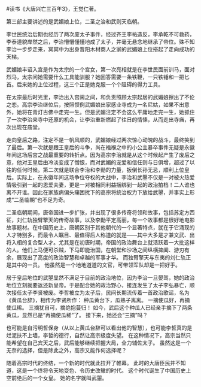 \#读书《大唐兴亡三百年3》，王觉仁著。

第三部主要讲述的是武媚娘上位，二圣之治和武则天临朝。

李世民统治后期也经历了两次废太子事件，经过齐王李祐造反，李承乾不可救药，李泰道貌岸然之后，李治懵懵懂懂地成了太子，并毫无悬念地继承了帝位。殊不知李治一步步走来，冥冥中为出身晋阳木材商人之家的武媚娘上位搭起了走向成功的天梯。

武媚娘丰诏入宫是作为太宗的一个宫女，第一次亮相就是在李世民面前训马，面对烈马，太宗问她需要什么工具能驯服？她回答需要一条铁鞭，一只铁锤和一把匕首。后来她的上位过程，这三个正是她克服一个个阻碍的得力工具。

在太宗最后时光里，李治出入宫阃之间，和负责照顾太宗起居的武媚娘擦出了不伦之恋。高宗李治继位后，按照惯例武媚娘出家感业寺成为一名尼姑，如果不出意外，她将在青灯古佛中走完一生。但是武媚注定不会这么平庸地走完一生，她抓住了一次李治来寺中还原的机会，让李治重新燃起了往日的情愫，从而走出寺庙，再次出现在庙堂。

走向皇后之路，注定不是一帆风顺的，武媚娘经过两次惊心动魄的战斗，最终笑到了最后。第一次就是跟王皇后的斗争，尚在襁褓之中的小公主暴卒事件无疑是永徽年间这场后宫之战最重要的转折点。因为高宗李治就是从这个时候起产生了废后之意，他对王皇后由冷淡变成了憎恨，而对武媚的宠爱和信任则与日俱增，超过了以往的任何时候。第二次就是联合李治和李勣的力量，扳倒长孙无忌，顺利上位皇后。实际上，在永徽年间这场争位夺权的大战中，李治和武曌不仅是一对被火热爱情吸引到一起的恩爱夫妻，更是一对被相同利益捆绑到一起的政治拍档！二人谁也离不开谁。因此在家族病偏头痛困扰下的高宗将统治权力下放给武曌，并事实上形成“二圣临朝”也不足为奇。

二圣临朝期间，唐帝国进一步扩张，并出现了很多传奇将领和故事，包括苏定方西征，刘仁轨独臂擎天的传奇故事，以及李勣平定高丽，每一个故事都是很好地电影故事题材。在中国历史上，唐朝区别于其他朝代的一个显著特点，就在于它涌现的人才特别多，而最令人瞩目、最值得后人称道的就是——其中大多是才兼文武、出将入相的复合型人才。尤其是在初唐时期，帝国的政治舞台上就活跃着一大批这样的人。他们上马便可杀贼，下马即能治国，在朝堂和沙场之间纵横捭阖、游刃有余，展现出了高度的政治智慧和卓越的军事才华。 而独臂擎天与东夷的刘仁轨正是其中的一员。 他虽然是一个地地道道的文官，可带领军队却是一把好手。

居于皇后地位的武曌显然不满足于目前的政治地位，因为李治一旦晏驾，她的政治地位立刻就要返还新皇帝。于是配合她的政治野心，接连发生了太子李弘暴亡，顺次接任太子李贤被废。李哲被立为太子后，民间长期流传着一首政治歌谣，名为《黄瓜台辞》，相传为李贤所作： 种瓜黄台下，瓜熟子离离。 一摘使瓜好，再摘使瓜稀。 三摘犹自可，摘绝抱蔓归！ 如今，武后这个种瓜人已经亲手摘下了两条黄瓜，显然已是“再摘使瓜稀”了。 接下来，她还会“三摘”吗？

也可能是自污明哲保身（从以上黄瓜台辞可以看出他的智慧），也可能李哲真的是烂泥扶不上墙，李哲的德行，自然让高宗极度失望。 在这种情况下，高宗当然只能希望在自己宾天之后，武后能够继续把握大局，全力辅佐太子。 虽然这是一个无奈的选择，但是除此之外，高宗又能作何选择呢？

随着高宗时代的终结，一个新的时代就此拉开了帷幕。 此时的大唐臣民并不知道，这是一个终将令天地变色、令历史改辙的时代。 这个时代诞生了中国历史上空前绝后的一个女皇。 她的名字就叫武曌。